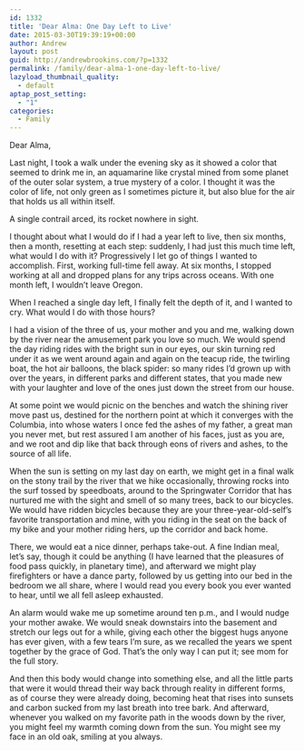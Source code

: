 ```yaml
---
id: 1332
title: 'Dear Alma: One Day Left to Live'
date: 2015-03-30T19:39:19+00:00
author: Andrew
layout: post
guid: http://andrewbrookins.com/?p=1332
permalink: /family/dear-alma-1-one-day-left-to-live/
lazyload_thumbnail_quality:
  - default
aptap_post_setting:
  - "1"
categories:
  - Family
---
```

Dear Alma,

Last night, I took a walk under the evening sky as it showed a color that seemed to drink me in, an aquamarine like crystal mined from some planet of the outer solar system, a true mystery of a color. I thought it was the color of life, not only green as I sometimes picture it, but also blue for the air that holds us all within itself.

A single contrail arced, its rocket nowhere in sight.

I thought about what I would do if I had a year left to live, then six months, then a month, resetting at each step: suddenly, I had just this much time left, what would I do with it? Progressively I let go of things I wanted to accomplish. First, working full-time fell away. At six months, I stopped working at all and dropped plans for any trips across oceans. With one month left, I wouldn’t leave Oregon.

When I reached a single day left, I finally felt the depth of it, and I wanted to cry. What would I do with those hours?

I had a vision of the three of us, your mother and you and me, walking down by the river near the amusement park you love so much. We would spend the day riding rides with the bright sun in our eyes, our skin turning red under it as we went around again and again on the teacup ride, the twirling boat, the hot air balloons, the black spider: so many rides I’d grown up with over the years, in different parks and different states, that you made new with your laughter and love of the ones just down the street from our house.

At some point we would picnic on the benches and watch the shining river move past us, destined for the northern point at which it converges with the Columbia, into whose waters I once fed the ashes of my father, a great man you never met, but rest assured I am another of his faces, just as you are, and we root and dip like that back through eons of rivers and ashes, to the source of all life.

When the sun is setting on my last day on earth, we might get in a final walk on the stony trail by the river that we hike occasionally, throwing rocks into the surf tossed by speedboats, around to the Springwater Corridor that has nurtured me with the sight and smell of so many trees, back to our bicycles. We would have ridden bicycles because they are your three-year-old-self’s favorite transportation and mine, with you riding in the seat on the back of my bike and your mother riding hers, up the corridor and back home.

There, we would eat a nice dinner, perhaps take-out. A fine Indian meal, let’s say, though it could be anything (I have learned that the pleasures of food pass quickly, in planetary time), and afterward we might play firefighters or have a dance party, followed by us getting into our bed in the bedroom we all share, where I would read you every book you ever wanted to hear, until we all fell asleep exhausted.

An alarm would wake me up sometime around ten p.m., and I would nudge your mother awake. We would sneak downstairs into the basement and stretch our legs out for a while, giving each other the biggest hugs anyone has ever given, with a few tears I’m sure, as we recalled the years we spent together by the grace of God. That’s the only way I can put it; see mom for the full story.

And then this body would change into something else, and all the little parts that were it would thread their way back through reality in different forms, as of course they were already doing, becoming heat that rises into sunsets and carbon sucked from my last breath into tree bark. And afterward, whenever you walked on my favorite path in the woods down by the river, you might feel my warmth coming down from the sun. You might see my face in an old oak, smiling at you always.